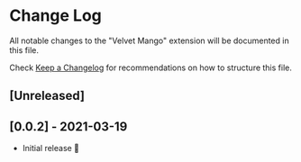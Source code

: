 # Change Log

All notable changes to the "Velvet Mango" extension will be documented in this file.

Check [Keep a Changelog](http://keepachangelog.com/) for recommendations on how to structure this file.

## [Unreleased]

## [0.0.2] - 2021-03-19

-   Initial release 🎉
